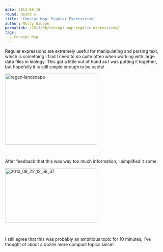 ```yaml
---
date: 2013-08-18
round: Round 6
title: 'Concept Map: Regular Expressions'
author: Molly Gibson
permalink: /2013/08/concept-map-regular-expressions/
tags:
  - Concept Map
---
```

Regular expressions are extremely useful for manipulating and parsing text, which is something I find I need to do quite often when working with large data files in biology. This got a little out of hand as I was putting it together, but hopefully it is still simple enough to be useful. [  
][1]

[<img class="alignnone size-medium wp-image-3926" alt="regex-landscape" src="/training-course/uploads/2013/08/regex-landscape-300x231.jpg" width="300" height="231" />][2]

&nbsp;

After feedback that this was way too much information, I simplified it some:

[<img class="alignnone size-medium wp-image-4071" alt="2013_08_22_12_58_37" src="/training-course/uploads/2013/08/2013_08_22_12_58_37-300x177.jpg" width="300" height="177" />][3]

&nbsp;

I still agree that this was probably an ambitious topic for 10 minutes, I&#8217;ve thought of about a dozen more compact topics since!

&nbsp;

&nbsp;

 [1]: /training-course/uploads/2013/08/regex.pdf
 [2]: /training-course/uploads/2013/08/regex-landscape.jpg
 [3]: /training-course/uploads/2013/08/2013_08_22_12_58_37.jpg
